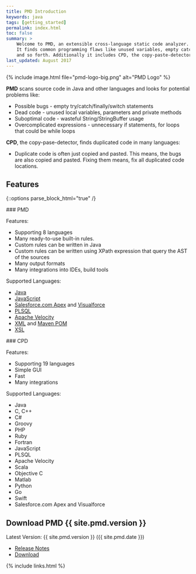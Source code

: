 ```yaml
---
title: PMD Introduction
keywords: java
tags: [getting_started]
permalink: index.html
toc: false
summary: >
    Welcome to PMD, an extensible cross-language static code analyzer.
    It finds common programming flaws like unused variables, empty catch blocks, unnecessary object creation,
    and so forth. Additionally it includes CPD, the copy-paste-detector. CPD finds duplicated code.
last_updated: August 2017
---
```


{% include image.html file="pmd-logo-big.png" alt="PMD Logo" %}

**PMD** scans source code in Java and other languages and looks for potential problems like:

*   Possible bugs - empty try/catch/finally/switch statements
*   Dead code - unused local variables, parameters and private methods
*   Suboptimal code - wasteful String/StringBuffer usage
*   Overcomplicated expressions - unnecessary if statements, for loops that could be while loops

**CPD**, the copy-pase-detector, finds duplicated code in many languages:

*   Duplicate code is often just copied and pasted. This means, the bugs are also copied and pasted. Fixing
    them means, fix all duplicated code locations.

## Features

{::options parse_block_html="true" /}

<div class="row"><div class="col-lg-6">
### PMD

Features:

*   Supporting 8 languages
*   Many ready-to-use built-in rules.
*   Custom rules can be written in Java
*   Custom rules can be written using XPath expression that query the AST of the sources
*   Many output formats
*   Many integrations into IDEs, build tools

Supported Languages:

*   [Java](pmd_rules_java.html)
*   [JavaScript](pmd_rules_ecmascript.html)
*   [Salesforce.com Apex](pmd_rules_apex.html) and [Visualforce](pmd_rules_vf.html)
*   [PLSQL](pmd_rules_plsql.html)
*   [Apache Velocity](pmd_rules_vm.html)
*   [XML](pmd_rules_xml.html) and [Maven POM](pmd_rules_pom.html)
*   [XSL](pmd_rules_xsl.html)

</div><div class="col-lg-6">
### CPD

Features:

*   Supporting 19 languages
*   Simple GUI
*   Fast
*   Many integrations

Supported Languages:

*   Java
*   C, C++
*   C#
*   Groovy
*   PHP
*   Ruby
*   Fortran
*   JavaScript
*   PLSQL
*   Apache Velocity
*   Scala
*   Objective C
*   Matlab
*   Python
*   Go
*   Swift
*   Salesforce.com Apex and Visualforce

</div></div>

## Download PMD {{ site.pmd.version }}

Latest Version: {{ site.pmd.version }} ({{ site.pmd.date }})

*   [Release Notes](pmd_release_notes.html)
*   [Download](https://github.com/pmd/pmd/releases)



{% include links.html %}

